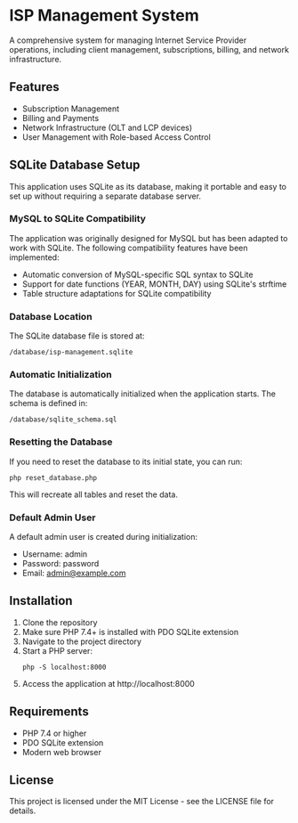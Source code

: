 # ISP Management System

A comprehensive system for managing Internet Service Provider operations, including client management, subscriptions, billing, and network infrastructure.

## Features

- Subscription Management
- Billing and Payments
- Network Infrastructure (OLT and LCP devices)
- User Management with Role-based Access Control

## SQLite Database Setup

This application uses SQLite as its database, making it portable and easy to set up without requiring a separate database server.

### MySQL to SQLite Compatibility

The application was originally designed for MySQL but has been adapted to work with SQLite. The following compatibility features have been implemented:

- Automatic conversion of MySQL-specific SQL syntax to SQLite
- Support for date functions (YEAR, MONTH, DAY) using SQLite's strftime
- Table structure adaptations for SQLite compatibility

### Database Location

The SQLite database file is stored at:
```
/database/isp-management.sqlite
```

### Automatic Initialization

The database is automatically initialized when the application starts. The schema is defined in:
```
/database/sqlite_schema.sql
```

### Resetting the Database

If you need to reset the database to its initial state, you can run:
```
php reset_database.php
```
This will recreate all tables and reset the data.

### Default Admin User

A default admin user is created during initialization:
- Username: admin
- Password: password
- Email: admin@example.com

## Installation

1. Clone the repository
2. Make sure PHP 7.4+ is installed with PDO SQLite extension
3. Navigate to the project directory
4. Start a PHP server:
   ```
   php -S localhost:8000
   ```
5. Access the application at http://localhost:8000

## Requirements

- PHP 7.4 or higher
- PDO SQLite extension
- Modern web browser

## License

This project is licensed under the MIT License - see the LICENSE file for details.